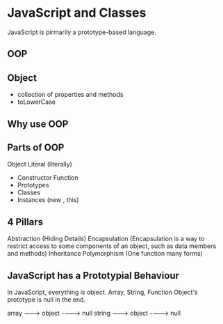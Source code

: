 # JavaScript and Classes
JavaScript is pirmarily a prototype-based language.

## OOP 

## Object
- collection of properties and methods
- toLowerCase

## Why use OOP


## Parts of OOP
Object Literal (literally) 


- Constructor Function
- Prototypes
- Classes
- Instances (new , this)        

## 4 Pillars
Abstraction (Hiding Details)
Encapsulation (Encapsulation is a way to restrict access to some components of an object, such as data members and methods)
Inheritance 
Polymorphism (One function many forms)


## JavaScript has a Prototypial Behaviour 
In JavaScript, everything is object. Array, String, Function
Object's prototype is null in the end.

array ---> object ----> null
string ---> object ----> null